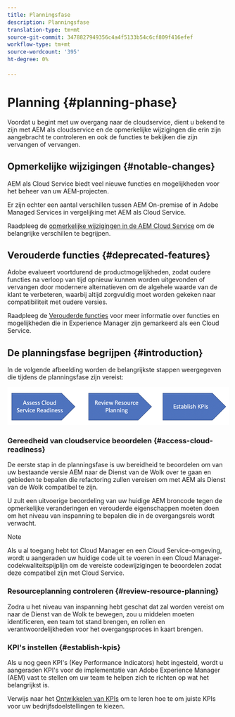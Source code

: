 ```yaml
---
title: Planningsfase
description: Planningsfase
translation-type: tm+mt
source-git-commit: 3478827949356c4a4f5133b54c6cf809f416efef
workflow-type: tm+mt
source-wordcount: '395'
ht-degree: 0%

---
```



# Planning {#planning-phase}

Voordat u begint met uw overgang naar de cloudservice, dient u bekend te zijn met AEM als cloudservice en de opmerkelijke wijzigingen die erin zijn aangebracht te controleren en ook de functies te bekijken die zijn vervangen of vervangen.

## Opmerkelijke wijzigingen {#notable-changes}

AEM als Cloud Service biedt veel nieuwe functies en mogelijkheden voor het beheer van uw AEM-projecten.

Er zijn echter een aantal verschillen tussen AEM On-premise of in Adobe Managed Services in vergelijking met AEM als Cloud Service.

Raadpleeg de [opmerkelijke wijzigingen in de AEM Cloud Service](https://docs.adobe.com/content/help/en/experience-manager-cloud-service/release-notes/aem-cloud-changes.html) om de belangrijke verschillen te begrijpen.

## Verouderde functies {#deprecated-features}

Adobe evalueert voortdurend de productmogelijkheden, zodat oudere functies na verloop van tijd opnieuw kunnen worden uitgevonden of vervangen door modernere alternatieven om de algehele waarde van de klant te verbeteren, waarbij altijd zorgvuldig moet worden gekeken naar compatibiliteit met oudere versies.

Raadpleeg de [Verouderde functies](https://docs.adobe.com/content/help/en/experience-manager-cloud-service/release-notes/deprecated-removed-features.html#deprecated-features) voor meer informatie over functies en mogelijkheden die in Experience Manager zijn gemarkeerd als een Cloud Service.

## De planningsfase begrijpen {#introduction}

In de volgende afbeelding worden de belangrijkste stappen weergegeven die tijdens de planningsfase zijn vereist:

![image](/help/move-to-cloud-service/assets/planning-phaseimg1.png)

### Gereedheid van cloudservice beoordelen {#access-cloud-readiness}

De eerste stap in de planningsfase is uw bereidheid te beoordelen om van uw bestaande versie AEM naar de Dienst van de Wolk over te gaan en gebieden te bepalen die refactoring zullen vereisen om met AEM als Dienst van de Wolk compatibel te zijn.

U zult een uitvoerige beoordeling van uw huidige AEM broncode tegen de opmerkelijke veranderingen en verouderde eigenschappen moeten doen om het niveau van inspanning te bepalen die in de overgangsreis wordt verwacht.

>[!NOTE]
>Als u al toegang hebt tot Cloud Manager en een Cloud Service-omgeving, wordt u aangeraden uw huidige code uit te voeren in een Cloud Manager-codekwaliteitspijplijn om de vereiste codewijzigingen te beoordelen zodat deze compatibel zijn met Cloud Service.

### Resourceplanning controleren {#review-resource-planning}

Zodra u het niveau van inspanning hebt geschat dat zal worden vereist om naar de Dienst van de Wolk te bewegen, zou u middelen moeten identificeren, een team tot stand brengen, en rollen en verantwoordelijkheden voor het overgangsproces in kaart brengen.

### KPI&#39;s instellen {#establish-kpis}

Als u nog geen KPI&#39;s (Key Performance Indicators) hebt ingesteld, wordt u aangeraden KPI&#39;s voor de implementatie van Adobe Experience Manager (AEM) vast te stellen om uw team te helpen zich te richten op wat het belangrijkst is.

Verwijs naar het [Ontwikkelen van KPIs](https://guided.adobe.com/welcome/aem/part6.html) om te leren hoe te om juiste KPIs voor uw bedrijfsdoelstellingen te kiezen.


